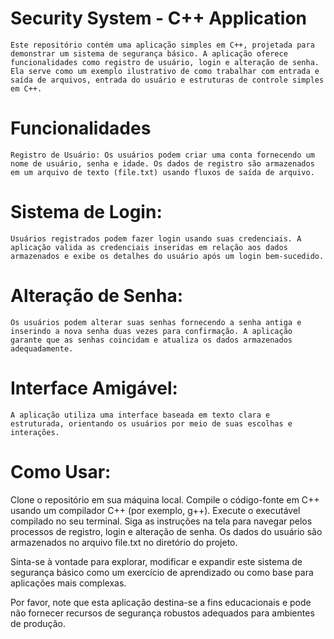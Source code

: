 # Security System - C++ Application


```Este repositório contém uma aplicação simples em C++, projetada para demonstrar um sistema de segurança básico. A aplicação oferece funcionalidades como registro de usuário, login e alteração de senha. Ela serve como um exemplo ilustrativo de como trabalhar com entrada e saída de arquivos, entrada do usuário e estruturas de controle simples em C++.```

# Funcionalidades
```Registro de Usuário: Os usuários podem criar uma conta fornecendo um nome de usuário, senha e idade. Os dados de registro são armazenados em um arquivo de texto (file.txt) usando fluxos de saída de arquivo.```

# Sistema de Login: 
```
Usuários registrados podem fazer login usando suas credenciais. A aplicação valida as credenciais inseridas em relação aos dados armazenados e exibe os detalhes do usuário após um login bem-sucedido.
```

# Alteração de Senha: 
```Os usuários podem alterar suas senhas fornecendo a senha antiga e inserindo a nova senha duas vezes para confirmação. A aplicação garante que as senhas coincidam e atualiza os dados armazenados adequadamente.```


# Interface Amigável: 
```A aplicação utiliza uma interface baseada em texto clara e estruturada, orientando os usuários por meio de suas escolhas e interações.```

# Como Usar:

Clone o repositório em sua máquina local.
Compile o código-fonte em C++ usando um compilador C++ (por exemplo, g++).
Execute o executável compilado no seu terminal.
Siga as instruções na tela para navegar pelos processos de registro, login e alteração de senha. Os dados do usuário são armazenados no arquivo file.txt no diretório do projeto.

Sinta-se à vontade para explorar, modificar e expandir este sistema de segurança básico como um exercício de aprendizado ou como base para aplicações mais complexas.

Por favor, note que esta aplicação destina-se a fins educacionais e pode não fornecer recursos de segurança robustos adequados para ambientes de produção.